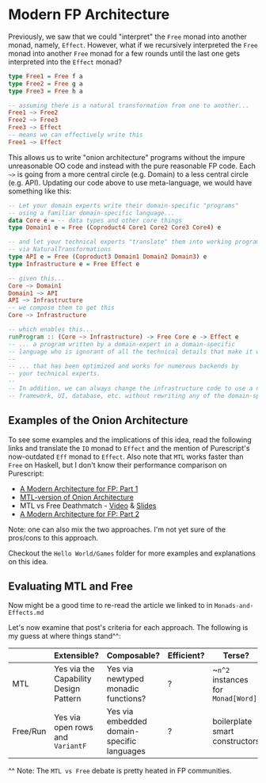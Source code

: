 # Modern FP Architecture

Previously, we saw that we could "interpret" the `Free` monad into another monad, namely, `Effect`. However, what if we recursively interpreted the `Free` monad into another `Free` monad for a few rounds until the last one gets interpreted into the `Effect` monad?
```purescript
type Free1 = Free f a
type Free2 = Free g a
type Free3 = Free h a

-- assuming there is a natural transformation from one to another...
Free1 ~> Free2
Free2 ~> Free3
Free3 ~> Effect
-- means we can effectively write this
Free1 ~> Effect
```
This allows us to write "onion architecture" programs without the impure unreasonable OO code and instead with the pure reasonable FP code. Each `~>` is going from a more central circle (e.g. Domain) to a less central circle (e.g. API). Updating our code above to use meta-language, we would have something like this:
```purescript
-- Let your domain experts write their domain-specific "programs"
-- using a familiar domain-specific language...
data Core e = -- data types and other core things
type Domain1 e = Free (Coproduct4 Core1 Core2 Core3 Core4) e

-- and let your technical experts "translate" them into working programs
-- via NaturalTransformations
type API e = Free (Coproduct3 Domain1 Domain2 Domain3) e
type Infrastructure e = Free Effect e

-- given this...
Core ~> Domain1
Domain1 ~> API
API ~> Infrastructure
-- we compose them to get this
Core ~> Infrastructure

-- which enables this...
runProgram :: (Core ~> Infrastructure) -> Free Core e -> Effect e
-- ... a program written by a domain-expert in a domain-specific
-- language who is ignorant of all the technical details that make it work...
--
-- ... that has been optimized and works for numerous backends by
-- your technical experts.
--
-- In addition, we can always change the infrastructure code to use a new
-- framework, UI, database, etc. without rewriting any of the domain-specific code.
```

## Examples of the Onion Architecture

To see some examples and the implications of this idea, read the following links and translate the `IO` monad to `Effect` and the mention of Purescript's now-outdated `Eff` monad to `Effect`. Also note that `MTL` works faster than `Free` on Haskell, but I don't know their performance comparison on Purescript:
- [A Modern Architecture for FP: Part 1](http://degoes.net/articles/modern-fp)
- [MTL-version of Onion Architecture](https://gist.github.com/ocharles/6b1b9440b3513a5e225e)
- MTL vs Free Deathmatch - [Video](https://www.youtube.com/watch?v=JLevNswzYh8) & [Slides](https://www.slideshare.net/jdegoes/mtl-versus-free)
- [A Modern Architecture for FP: Part 2](http://degoes.net/articles/modern-fp-part-2)

Note: one can also mix the two approaches. I'm not yet sure of the pros/cons to this approach.

Checkout the `Hello World/Games` folder for more examples and explanations on this idea.

## Evaluating MTL and Free

Now might be a good time to re-read the article we linked to in `Monads-and-Effects.md`

Let's now examine that post's criteria for each approach. The following is my guess at where things stand^^:

| | Extensible? | Composable? | Efficient? | Terse? | Inferrable?
| - | - | - | - | - | - |
| MTL | Yes via the Capability Design Pattern | Yes via newtyped monadic functions? | ? | ~`n^2` instances for `Monad[Word]` | ? |
| Free/Run | Yes via open rows and `VariantF` | Yes via embedded domain-specific languages | ? | boilerplate smart constructors | ? |

^^ Note: The `MTL vs Free` debate is pretty heated in FP communities.
